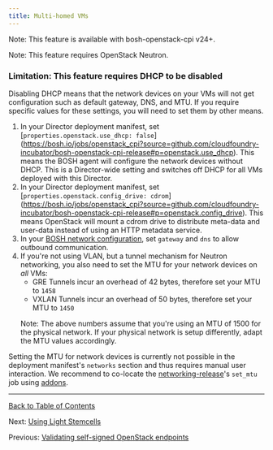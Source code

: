 ```yaml
---
title: Multi-homed VMs
---
```


<p class="note">Note: This feature is available with bosh-openstack-cpi v24+.</p>
<p class="note">Note: This feature requires OpenStack Neutron.</p>

### Limitation: This feature requires DHCP to be disabled

Disabling DHCP means that the network devices on your VMs will not get configuration
such as default gateway, DNS, and MTU. If you require specific values for these settings,
you will need to set them by other means.

1. In your Director deployment manifest, set [`properties.openstack.use_dhcp: false`]
   (https://bosh.io/jobs/openstack_cpi?source=github.com/cloudfoundry-incubator/bosh-openstack-cpi-release#p=openstack.use_dhcp).
   This means the BOSH agent will configure the network devices without DHCP. This is a Director-wide setting
   and switches off DHCP for all VMs deployed with this Director.
1. In your Director deployment manifest, set [`properties.openstack.config_drive: cdrom`]
   (https://bosh.io/jobs/openstack_cpi?source=github.com/cloudfoundry-incubator/bosh-openstack-cpi-release#p=openstack.config_drive).
   This means OpenStack will mount a cdrom drive to distribute meta-data and user-data instead of using an HTTP metadata service.
1. In your [BOSH network configuration](networks.md#manual), set `gateway` and `dns` to allow outbound communication.
1. If you're not using VLAN, but a tunnel mechanism for Neutron networking, you also need to set the MTU for your network devices on *all* VMs:
   * GRE Tunnels incur an overhead of 42 bytes, therefore set your MTU to `1458`
   * VXLAN Tunnels incur an overhead of 50 bytes, therefore set your MTU to `1450`
   <p class="note">Note: The above numbers assume that you're using an MTU of 1500 for the physical network. If your physical network is setup differently, adapt the MTU values accordingly.</p>

Setting the MTU for network devices is currently not possible in the deployment manifest's `networks` section and thus requires manual user interaction. We recommend to co-locate the [networking-release](https://github.com/cloudfoundry/networking-release)'s `set_mtu` job using [addons](runtime-config.md#addons).

---
[Back to Table of Contents](index.md#cpi-config)

Next: [Using Light Stemcells](openstack-light-stemcells.md)

Previous: [Validating self-signed OpenStack endpoints](openstack-self-signed-endpoints.md)
